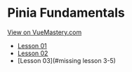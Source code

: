 # Pinia Fundamentals
[View on VueMastery.com](https://vuemastery.com/courses/pinia-fundamentals)
* [Lesson 01](https://player.vimeo.com/video/733814152?autoplay=1&app_id=122963)
* [Lesson 02](https://player.vimeo.com/video/738379023?autoplay=1&app_id=122963)
* [Lesson 03](#missing lesson 3-5)
